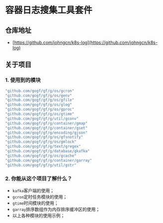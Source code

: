 # 容器日志搜集工具套件

## 仓库地址
  * [https://github.com/johngcn/k8s-log](https://github.com/johngcn/k8s-log)

## 关于项目

### 1. 使用到的模块
```go
"github.com/gogf/gf/g/os/gcron"
"github.com/gogf/gf/g/os/genv"
"github.com/gogf/gf/g/os/gfile"
"github.com/gogf/gf/g/os/glog"
"github.com/gogf/gf/g/os/gproc"
"github.com/gogf/gf/g/os/gtime"
"github.com/gogf/gf/g/util/gconv"
"github.com/gogf/gf/g/container/gmap"
"github.com/gogf/gf/g/container/gset"
"github.com/gogf/gf/g/encoding/gjson"
"github.com/gogf/gf/g/os/gfsnotify"
"github.com/gogf/gf/g/os/gmlock"
"github.com/gogf/gf/g/text/gregex"
"github.com/gogf/gf/g/database/gkafka"
"github.com/gogf/gf/g/os/gcache"
"github.com/gogf/gf/g/container/garray"
"github.com/gogf/gf/g/util/gstr"
```

### 2. 你能从这个项目了解什么？
* `kafka`客户端的使用；
* `gcron`定时任务模块的使用；
* `gtime`时间模块的使用；
* `garray`排序数组作为内存排序缓冲区的使用；
* 以上各种模块的使用示例；
